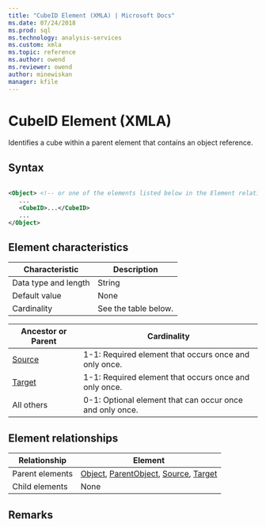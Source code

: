 ```yaml
---
title: "CubeID Element (XMLA) | Microsoft Docs"
ms.date: 07/24/2018
ms.prod: sql
ms.technology: analysis-services
ms.custom: xmla
ms.topic: reference
ms.author: owend
ms.reviewer: owend
author: minewiskan
manager: kfile
---
```

# CubeID Element (XMLA)

  Identifies a cube within a parent element that contains an object reference.  
  
## Syntax  
  
```xml  
  
<Object> <!-- or one of the elements listed below in the Element relationships table -->  
   ...  
   <CubeID>...</CubeID>  
   ...  
</Object>  
```  
  
## Element characteristics  
  
|Characteristic|Description|  
|--------------------|-----------------|  
|Data type and length|String|  
|Default value|None|  
|Cardinality|See the table below.|  
  
|Ancestor or Parent|Cardinality|  
|------------------------|-----------------|  
|[Source](../xml-elements-properties/source-element-xmla.md)|1-1: Required element that occurs once and only once.|  
|[Target](../xml-elements-properties/target-element-xmla.md)|1-1: Required element that occurs once and only once.|  
|All others|0-1: Optional element that can occur once and only once.|  
  
## Element relationships  
  
|Relationship|Element|  
|------------------|-------------|  
|Parent elements|[Object](../xml-elements-properties/object-element-xmla.md), [ParentObject](../xml-elements-properties/parentobject-element-xmla.md), [Source](../xml-elements-properties/source-element-xmla.md), [Target](../xml-elements-properties/target-element-xmla.md)|  
|Child elements|None|  
  
## Remarks  

